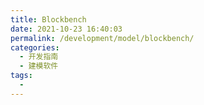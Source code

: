 ```yaml
---
title: Blockbench
date: 2021-10-23 16:40:03
permalink: /development/model/blockbench/
categories:
  - 开发指南
  - 建模软件
tags:
  - 
---
```

